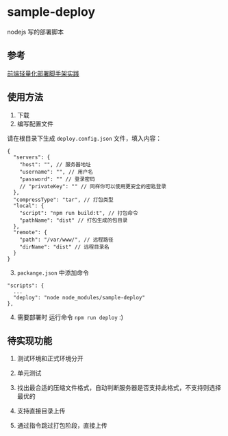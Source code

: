 # sample-deploy
nodejs 写的部署脚本

## 参考

[前端轻量化部署脚手架实践](https://juejin.im/post/5e1bfbadf265da3e3077005e)

## 使用方法

1. 下载
2. 编写配置文件

请在根目录下生成 `deploy.config.json` 文件，填入内容：

```
{
  "servers": {
    "host": "", // 服务器地址
    "username": "", // 用户名
    "password": "" // 登录密码
    // "privateKey": "" // 同样你可以使用更安全的密匙登录
  },
  "compressType": "tar", // 打包类型
  "local": {
    "script": "npm run build:t", // 打包命令
    "pathName": "dist" // 打包生成的包目录
  },
  "remote": {
    "path": "/var/www/", // 远程路径
    "dirName": "dist" // 远程目录名
  }
}
```
3. `packange.json` 中添加命令

```
"scripts": {
  ...
  "deploy": "node node_modules/sample-deploy"
},
```

4. 需要部署时 运行命令 `npm run deploy` :)


## 待实现功能

1. 测试环境和正式环境分开

2. 单元测试

3. 找出最合适的压缩文件格式，自动判断服务器是否支持此格式，不支持则选择最优的

4. 支持直接目录上传

5. 通过指令跳过打包阶段，直接上传